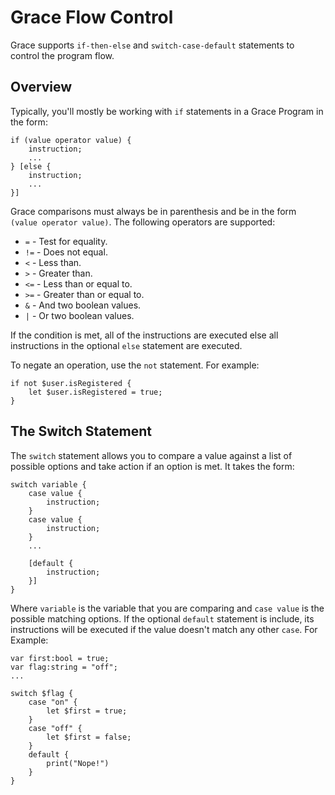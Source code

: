 # Grace Flow Control

Grace supports `if-then-else` and `switch-case-default` statements to control the program flow.

## Overview

Typically, you'll mostly be working with `if` statements in a Grace Program in the form:

```
if (value operator value) {
	instruction;
	...
} [else {
	instruction;
	...
}]
```

Grace comparisons must always be in parenthesis and be in the form `(value operator value)`. The following operators are supported:

* `=` - Test for equality.
* `!=` - Does not equal.
* `<` - Less than.
* `>` - Greater than.
* `<=` - Less than or equal to.
* `>=` - Greater than or equal to.
* `&` - And two boolean values.
* `|` - Or two boolean values.

If the condition is met, all of the instructions are executed else all instructions in the optional `else` statement are executed.

To negate an operation, use the `not` statement. For example:

```
if not $user.isRegistered {
	let $user.isRegistered = true;
}
```


## The Switch Statement

The `switch` statement allows you to compare a value against a list of possible options and take action if an option is met. It takes the form:

```
switch variable {
	case value {
		instruction;
	}
	case value {
		instruction;
	}
	...
	
	[default {
		instruction;
	}]
}
```

Where `variable` is the variable that you are comparing and `case value` is the possible matching options. If the optional `default` statement is include, its instructions will be executed if the value doesn't match any other `case`. For Example:

```
var first:bool = true;
var flag:string = "off";
...

switch $flag {
	case "on" {
		let $first = true;
	}
	case "off" {
		let $first = false;
	}
	default {
		print("Nope!")
	}
}

```

